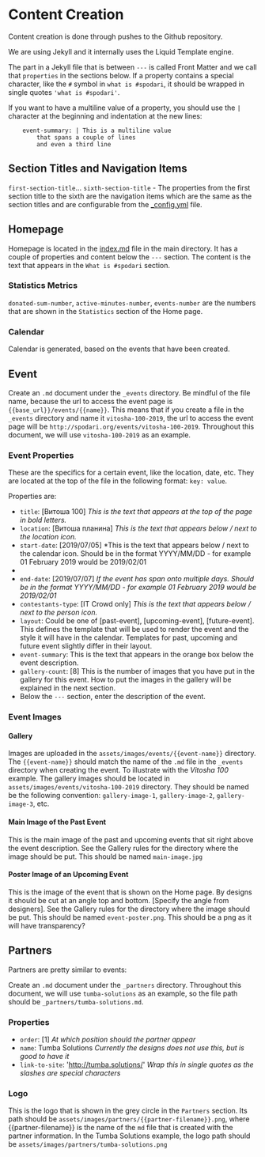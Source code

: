 # Content Creation

Content creation is done through pushes to the Github repository.

We are using Jekyll and it internally uses the Liquid Template engine. 

The part in a Jekyll file that is between `---` is called Front Matter and we call that `properties` in the sections below. If a property contains a special character, like the `#` symbol in `what is #spodari`, it should be wrapped in single quotes `'what is #spodari'`.

If you want to have a multiline value of a property, you should use the `|` character at the beginning and indentation at the new lines: 
```
	event-summary: | This is a multiline value
		that spans a couple of lines
		and even a third line
```

## Section Titles and Navigation Items

`first-section-title`... `sixth-section-title` - The properties from the first section title to the sixth are the navigation items which are the same as the section titles and are configurable from the [_config.yml](../_config.yml) file.

## Homepage

Homepage is located in the [index.md](../index.md) file in the main directory. It has a couple of properties and content below the `---` section. The content is the text that appears in the `What is #spodari` section.

### Statistics Metrics

`donated-sum-number`, `active-minutes-number`, `events-number` are the numbers that are shown in the `Statistics` section of the Home page.

### Calendar

Calendar is generated, based on the events that have been created.

## Event 

Create an `.md` document under the `_events` directory. Be mindful of the file name, because the url to access the event page is `{{base_url}}/events/{{name}}`. This means that if you create a file in the `_events` directory and name it `vitosha-100-2019`, the url to access the event page will be `http://spodari.org/events/vitosha-100-2019`. Throughout this document, we will use `vitosha-100-2019` as an example.

### Event Properties

These are the specifics for a certain event, like the location, date, etc. They are located at the top of the file in the following format: `key: value`.

Properties are:
* `title`: [Витоша 100] *This is the text that appears at the top of the page in bold letters.*
* `location`: [Витоша планина] *This is the text that appears below / next to the location icon.*
* `start-date`: [2019/07/05] *This is the text that appears below / next to the calendar icon. Should be in the format YYYY/MM/DD - for example 01 February 2019 would be 2019/02/01
*
* `end-date`: [2019/07/07] *If the event has span onto multiple days. Should be in the format YYYY/MM/DD - for example 01 February 2019 would be 2019/02/01*
* `contestants-type`: [IT Crowd only] *This is the text that appears below / next to the person icon.*
* `layout`: Could be one of [past-event], [upcoming-event], [future-event]. This defines the template that will be used to render the event and the style it will have in the calendar. Templates for past, upcoming and future event slightly differ in their layout.
* `event-summary`: This is the text that appears in the orange box below the event description.
* `gallery-count`: [8] This is the number of images that you have put in the gallery for this event. How to put the images in the gallery will be explained in the next section.
* Below the `---` section, enter the description of the event.

### Event Images

#### Gallery

Images are uploaded in the `assets/images/events/{{event-name}}` directory. The `{{event-name}}` should match the name of the `.md` file in the `_events` directory when creating the event. To illustrate with the *Vitosha 100* example. The gallery images should be located in `assets/images/events/vitosha-100-2019` directory. They should be named be the following convention: `gallery-image-1`, `gallery-image-2`, `gallery-image-3`, etc. 

#### Main Image of the Past Event

This is the main image of the past and upcoming events that sit right above the event description. See the Gallery rules for the directory where the image should be put. This should be named `main-image.jpg`

#### Poster Image of an Upcoming Event

This is the image of the event that is shown on the Home page. By designs it should be cut at an angle top and bottom. [Specify the angle from designers]. See the Gallery rules for the directory where the image should be put. This should be named `event-poster.png`. This should be a png as it will have transparency?


## Partners

Partners are pretty similar to events:

Create an `.md` document under the `_partners` directory. Throughout this document, we will use `tumba-solutions` as an example, so the file path should be `_partners/tumba-solutions.md`.

### Properties

* `order`: [1] *At which position should the partner appear*
* `name`: Tumba Solutions *Currently the designs does not use this, but is good to have it*
* `link-to-site`: 'http://tumba.solutions/' *Wrap this in single quotes as the slashes are special characters*

### Logo 

This is the logo that is shown in the grey circle in the `Partners` section. Its path should be `assets/images/partners/{{partner-filename}}.png`, where {{partner-filename}} is the name of the `md` file that is created with the partner information. In the Tumba Solutions example, the logo path should be `assets/images/partners/tumba-solutions.png`

